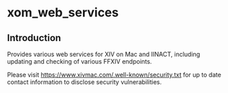 # xom_web_services

## Introduction
Provides various web services for XIV on Mac and IINACT, including updating and checking of various FFXIV endpoints.

Please visit https://www.xivmac.com/.well-known/security.txt for up to date contact information to disclose security vulnerabilities.
